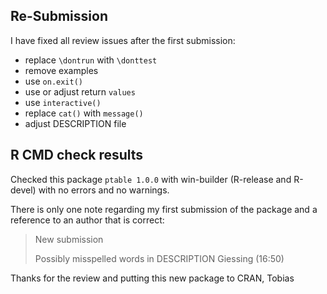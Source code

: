 ## Re-Submission

I have fixed all review issues after the first submission: 

* replace `\dontrun` with `\donttest`
* remove examples
* use `on.exit()` 
* use or adjust return `values`
* use `interactive()`
* replace `cat()` with `message()`
* adjust DESCRIPTION file

## R CMD check results

Checked this package `ptable 1.0.0` with win-builder (R-release and R-devel) 
with no errors and no warnings.

There is only one note regarding my first submission of the package and a
reference to an author that is correct:

> New submission
> 
> Possibly misspelled words in DESCRIPTION
>   Giessing (16:50)


Thanks for the review and putting this new package to CRAN,
Tobias
